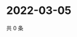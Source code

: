 # 2022-03-05

共 0 条

<!-- BEGIN WEIBO -->
<!-- 最后更新时间 Sat Mar 05 2022 02:17:32 GMT+0800 (China Standard Time) -->

<!-- END WEIBO -->
